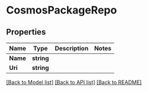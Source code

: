 # CosmosPackageRepo

## Properties

Name | Type | Description | Notes
------------ | ------------- | ------------- | -------------
**Name** | **string** |  | 
**Uri** | **string** |  | 

[[Back to Model list]](../README.md#documentation-for-models) [[Back to API list]](../README.md#documentation-for-api-endpoints) [[Back to README]](../README.md)


